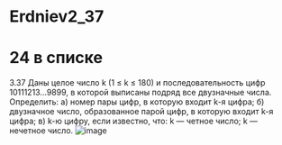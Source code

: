 # Erdniev2_37
# 24 в списке
3.37 Даны целое число k (1 ≤ k ≤ 180) и последовательность цифр 10111213…9899, в которой выписаны подряд все двузначные числа. Определить:
а) номер пары цифр, в которую входит k-я цифра;
б) двузначное число, образованное парой цифр, в которую входит k-я цифра;
в) k-ю цифру, если известно, что: k — четное число;  k — нечетное число.
![image](https://user-images.githubusercontent.com/85980107/194761716-8243e14b-3a61-4a7a-aa36-3400f6f7f349.png)
